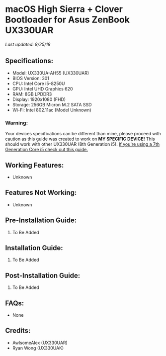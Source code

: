 # macOS High Sierra + Clover Bootloader for Asus ZenBook UX330UAR
###### Last updated: 8/25/18

## Specifications:
* Model: UX330UA-AH55 (UX330UAR)
* BIOS Version: 301
* CPU: Intel Core i5-8250U
* GPU: Intel UHD Graphics 620
* RAM: 8GB LPDDR3
* Display: 1920x1080 (FHD)
* Storage: 256GB Micron M.2 SATA SSD
* Wi-Fi: Intel 802.11ac (Model Unknown)

### Warning:
Your devices specifications can be different than mine, please proceed with caution as this guide was created to work on **MY SPECIFIC DEVICE!** This should work with other UX330UAR (8th Generation i5). [If you're using a 7th Generation Core i5 check out this guide.](https://github.com/Rybo713/UX330UA-macOS)

## Working Features:
* Unknown

## Features Not Working:
* Unknown

## Pre-Installation Guide:
1. To Be Added

## Installation Guide:
1. To Be Added

## Post-Installation Guide:
1. To Be Added

## FAQs:
* None

## Credits:
* AwlsomeAlex (UX330UAR)
* Ryan Wong (UX330UAK)
